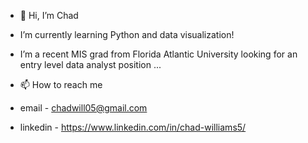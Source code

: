 - 👋 Hi, I’m Chad

- I’m currently learning Python and data visualization!

- I’m a recent MIS grad from Florida Atlantic University looking for an entry level data analyst position ...

- 📫 How to reach me 
- email - chadwill05@gmail.com
- linkedin - https://www.linkedin.com/in/chad-williams5/


<!---
chadwill05/chadwill05 is a ✨ special ✨ repository because its `README.md` (this file) appears on your GitHub profile.
You can click the Preview link to take a look at your changes.
--->
